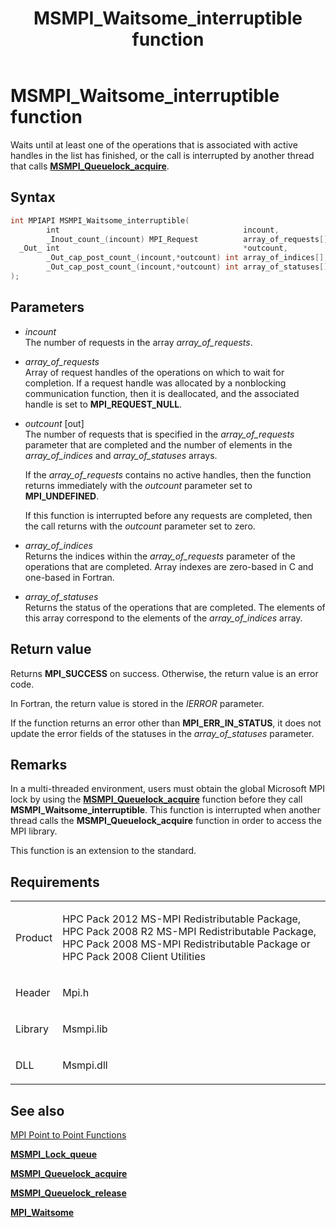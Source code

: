 ﻿---
title: MSMPI_Waitsome_interruptible function
TOCTitle: MSMPI_Waitsome_interruptible function
ms:assetid: 42CB465D-3923-45C2-BF91-9E4B9308BF59
ms:mtpsurl: https://msdn.microsoft.com/en-us/library/Dn520627(v=VS.85)
ms:contentKeyID: 59361098
ms.date: 03/28/2018
mtps_version: v=VS.85
f1_keywords:
- mpi/MSMPI_Waitsome_interruptible
- MSMPI_Waitsome_interruptible
dev_langs:
- C++
- C
api_location:
- Msmpi.dll
api_name:
- MSMPI_Waitsome_interruptible
api_type:
- DLLExport
product:
- Windows
topic_type:
- apiref
- kbSyntax
product_family_name: VS
ROBOTS: INDEX,FOLLOW
---

# MSMPI\_Waitsome\_interruptible function

Waits until at least one of the operations that is associated with active handles in the list has finished, or the call is interrupted by another thread that calls [**MSMPI\_Queuelock\_acquire**](msmpi-queuelock-acquire-function.md).

## Syntax

``` c++
int MPIAPI MSMPI_Waitsome_interruptible(
        int                                         incount,
        _Inout_count_(incount) MPI_Request          array_of_requests[],
  _Out_ int                                         *outcount,
        _Out_cap_post_count_(incount,*outcount) int array_of_indices[],
        _Out_cap_post_count_(incount,*outcount) int array_of_statuses[]
);
```

## Parameters

  - *incount*  
    The number of requests in the array *array\_of\_requests*.

  - *array\_of\_requests*  
    Array of request handles of the operations on which to wait for completion. If a request handle was allocated by a nonblocking communication function, then it is deallocated, and the associated handle is set to **MPI\_REQUEST\_NULL**.

  - *outcount* \[out\]  
    The number of requests that is specified in the *array\_of\_requests* parameter that are completed and the number of elements in the *array\_of\_indices* and *array\_of\_statuses* arrays.
    
    If the *array\_of\_requests* contains no active handles, then the function returns immediately with the *outcount* parameter set to **MPI\_UNDEFINED**.
    
    If this function is interrupted before any requests are completed, then the call returns with the *outcount* parameter set to zero.

  - *array\_of\_indices*  
    Returns the indices within the *array\_of\_requests* parameter of the operations that are completed. Array indexes are zero-based in C and one-based in Fortran.

  - *array\_of\_statuses*  
    Returns the status of the operations that are completed. The elements of this array correspond to the elements of the *array\_of\_indices* array.

## Return value

Returns **MPI\_SUCCESS** on success. Otherwise, the return value is an error code.

In Fortran, the return value is stored in the *IERROR* parameter.

If the function returns an error other than **MPI\_ERR\_IN\_STATUS**, it does not update the error fields of the statuses in the *array\_of\_statuses* parameter.

## Remarks

In a multi-threaded environment, users must obtain the global Microsoft MPI lock by using the [**MSMPI\_Queuelock\_acquire**](msmpi-queuelock-acquire-function.md) function before they call **MSMPI\_Waitsome\_interruptible**. This function is interrupted when another thread calls the **MSMPI\_Queuelock\_acquire** function in order to access the MPI library.

This function is an extension to the standard.

## Requirements

<table>
<colgroup>
<col  />
<col  />
</colgroup>
<tbody>
<tr class="odd">
<td><p>Product</p></td>
<td><p>HPC Pack 2012 MS-MPI Redistributable Package, HPC Pack 2008 R2 MS-MPI Redistributable Package, HPC Pack 2008 MS-MPI Redistributable Package or HPC Pack 2008 Client Utilities</p></td>
</tr>
<tr class="even">
<td><p>Header</p></td>
<td>Mpi.h</td>
</tr>
<tr class="odd">
<td><p>Library</p></td>
<td>Msmpi.lib</td>
</tr>
<tr class="even">
<td><p>DLL</p></td>
<td>Msmpi.dll</td>
</tr>
</tbody>
</table>


## See also

[MPI Point to Point Functions](mpi-point-to-point-functions.md)

[**MSMPI\_Lock\_queue**](msmpi-lock-queue-structure.md)

[**MSMPI\_Queuelock\_acquire**](msmpi-queuelock-acquire-function.md)

[**MSMPI\_Queuelock\_release**](msmpi-queuelock-release-function.md)

[**MPI\_Waitsome**](mpi-waitsome-function.md)

